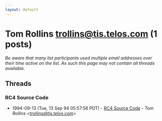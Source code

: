 ```yaml
---
layout: default
---
```


# Tom Rollins <trollins@tis.telos.com> (1 posts)

_Be aware that many list participants used multiple email addresses over their time active on the list. As such this page may not contain all threads available._

## Threads

### RC4 Source Code
+ 1994-09-13 (Tue, 13 Sep 94 05:57:56 PDT) - [RC4 Source Code](/archive/1994/09/b8a9bf6ab2a0f56fe70e016b81acd1e9ab987c302b5dd1ef6d2f7ca4b23302e3) - _Tom Rollins \<trollins@tis.telos.com\>_

